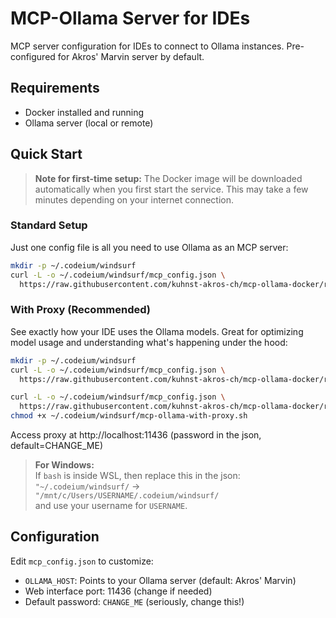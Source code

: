 # MCP-Ollama Server for IDEs

MCP server configuration for IDEs to connect to Ollama instances. Pre-configured for Akros' Marvin server by default.

## Requirements
- Docker installed and running
- Ollama server (local or remote)

## Quick Start

> **Note for first-time setup:** The Docker image will be downloaded automatically when you first start the service. This may take a few minutes depending on your internet connection.

### Standard Setup
Just one config file is all you need to use Ollama as an MCP server:
```bash
mkdir -p ~/.codeium/windsurf
curl -L -o ~/.codeium/windsurf/mcp_config.json \
  https://raw.githubusercontent.com/kuhnst-akros-ch/mcp-ollama-docker/refs/heads/main/mcp-ollama/mcp_config.json
```

### With Proxy (Recommended)
See exactly how your IDE uses the Ollama models. Great for optimizing model usage and understanding what's happening under the hood:
```bash
mkdir -p ~/.codeium/windsurf
curl -L -o ~/.codeium/windsurf/mcp_config.json \
  https://raw.githubusercontent.com/kuhnst-akros-ch/mcp-ollama-docker/refs/heads/main/mcp-ollama-with-proxy/mcp_config.json

curl -L -o ~/.codeium/windsurf/mcp_config.json \
  https://raw.githubusercontent.com/kuhnst-akros-ch/mcp-ollama-docker/refs/heads/main/mcp-ollama-with-proxy/mcp-ollama-with-proxy.sh
chmod +x ~/.codeium/windsurf/mcp-ollama-with-proxy.sh
```
Access proxy at http://localhost:11436 (password in the json, default=CHANGE_ME)

> **For Windows:**<br/>
> If `bash` is inside WSL, then replace this in the json:<br/>
> `"~/.codeium/windsurf/` -> `"/mnt/c/Users/USERNAME/.codeium/windsurf/`<br/>
> and use your username for `USERNAME`.

## Configuration

Edit `mcp_config.json` to customize:
- `OLLAMA_HOST`: Points to your Ollama server (default: Akros' Marvin)
- Web interface port: 11436 (change if needed)
- Default password: `CHANGE_ME` (seriously, change this!)
